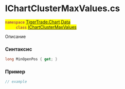 
# IChartClusterMaxValues.cs
<mark style="color:purple;">`namespace` [TigerTrade.Chart](../../../../TigerTrade.Chart.md).[Data](../../../../TigerTrade.Chart/Data.md)  
&nbsp;&nbsp;&nbsp;&nbsp;&nbsp;&nbsp;&nbsp;&nbsp;&nbsp;`class` [IChartClusterMaxValues](../../IChartClusterMaxValues.cs.md)

Описание

### Синтаксис
```csharp
long MinOpenPos { get; }
```
### Пример  
```csharp
// example
```
